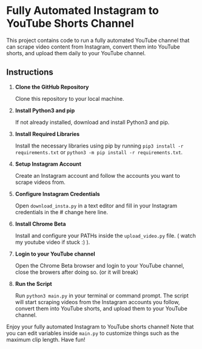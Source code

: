 # Fully Automated Instagram to YouTube Shorts Channel

This project contains code to run a fully automated YouTube channel that can scrape video content from Instagram, convert them into YouTube shorts, and upload them daily to your YouTube channel.

## Instructions

1. **Clone the GitHub Repository**

   Clone this repository to your local machine.

2. **Install Python3 and pip**

   If not already installed, download and install Python3 and pip.

3. **Install Required Libraries**

   Install the necessary libraries using pip by running `pip3 install -r requirements.txt` or `python3 -m pip install -r requirements.txt`.

4. **Setup Instagram Account**

   Create an Instagram account and follow the accounts you want to scrape videos from.

5. **Configure Instagram Credentials**

   Open `download_insta.py` in a text editor and fill in your Instagram credentials in the # change here line.
   
7. **Install Chrome Beta**

   Install and configure your PATHs inside the `upload_video.py` file. ( watch my youtube video if stuck :) ).

8. **Login to your YouTube channel**

   Open the Chrome Beta browser and login to your YouTube channel, close the browers after doing so. (or it will break)

9. **Run the Script**

   Run `python3 main.py` in your terminal or command prompt. The script will start scraping videos from the Instagram accounts you follow, convert them into YouTube shorts, and upload them to your YouTube channel.

Enjoy your fully automated Instagram to YouTube shorts channel! Note that you can edit variables inside `main.py` to customize things such as the maximum clip length. Have fun!
